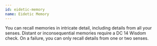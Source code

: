 ```yaml
---
id: eidetic-memory
name: Eidetic Memory
---
```

You can recall memories in intricate detail, including details from all your senses. Distant or inconsequential
memories require a DC 14 Wisdom check. On a failure, you can only recall details from one or two senses.
